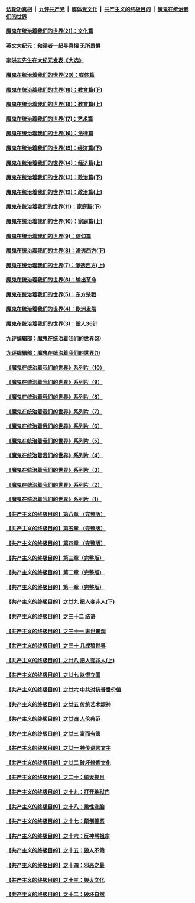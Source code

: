 

####  [法轮功真相](../../../../basic/blob/master/README.md?t=01132101) &nbsp;|&nbsp; [九评共产党](../../../../9ping.md/blob/master/README.md?t=01132101) &nbsp;|&nbsp; [解体党文化](../../../../jtdwh.md/blob/master/README.md?t=01132101)  &nbsp;|&nbsp; [共产主义的终极目的](../../../../gczydzjmd.md/blob/master/README.md?t=01132101) &nbsp;|&nbsp; [魔鬼在统治我们的世界](../../../../mgztzwmdsj.md/blob/master/README.md?t=01132101) 

#### [魔鬼在统治着我们的世界(21)：文化篇](../pages/nsc422/n10597706.md?t=01132101) 

#### [英文大纪元：和读者一起寻真相 无所畏惧](../pages/nsc422/n12542027.md?t=01132101) 

#### [李洪志先生在大纪元发表《大选》](../pages/nsc422/n12534746.md?t=01132101) 

#### [魔鬼在统治着我们的世界(20)：媒体篇](../pages/nsc422/n10586579.md?t=01132101) 

#### [魔鬼在统治着我们的世界(19)：教育篇(下)](../pages/nsc422/n10564808.md?t=01132101) 

#### [魔鬼在统治着我们的世界(18)：教育篇(上)](../pages/nsc422/n10526970.md?t=01132101) 

#### [魔鬼在统治着我们的世界(17)：艺术篇](../pages/nsc422/n10499093.md?t=01132101) 

#### [魔鬼在统治着我们的世界(16)：法律篇](../pages/nsc422/n10485969.md?t=01132101) 

#### [魔鬼在统治着我们的世界(15)：经济篇(下)](../pages/nsc422/n10469975.md?t=01132101) 

#### [魔鬼在统治着我们的世界(14)：经济篇(上)](../pages/nsc422/n10457370.md?t=01132101) 

#### [魔鬼在统治着我们的世界(13)：政治篇(下)](../pages/nsc422/n10448270.md?t=01132101) 

#### [魔鬼在统治着我们的世界(12)：政治篇(上)](../pages/nsc422/n10444576.md?t=01132101) 

#### [魔鬼在统治着我们的世界(11)：家庭篇(下)](../pages/nsc422/n10440961.md?t=01132101) 

#### [魔鬼在统治着我们的世界(10)：家庭篇(上)](../pages/nsc422/n10435448.md?t=01132101) 

#### [魔鬼在统治着我们的世界(9)：信仰篇](../pages/nsc422/n10432159.md?t=01132101) 

#### [魔鬼在统治着我们的世界(8)：渗透西方(下)](../pages/nsc422/n10429603.md?t=01132101) 

#### [魔鬼在统治着我们的世界(7)：渗透西方(上)](../pages/nsc422/n10426013.md?t=01132101) 

#### [魔鬼在统治着我们的世界(6)：输出革命](../pages/nsc422/n10421536.md?t=01132101) 

#### [魔鬼在统治着我们的世界(5)：东方杀戮](../pages/nsc422/n10417707.md?t=01132101) 

#### [魔鬼在统治着我们的世界(4)：欧洲发端](../pages/nsc422/n10414890.md?t=01132101) 

#### [魔鬼在统治着我们的世界(3)：毁人36计](../pages/nsc422/n10411583.md?t=01132101) 

#### [九评编辑部：魔鬼在统治着我们的世界(2)](../pages/nsc422/n10410036.md?t=01132101) 

#### [九评编辑部：魔鬼在统治着我们的世界(1)](../pages/nsc422/n10406825.md?t=01132101) 

#### [《魔鬼在统治着我们的世界》系列片（10）](../pages/nsc422/n12292670.md?t=01132101) 

#### [《魔鬼在统治着我们的世界》系列片（9）](../pages/nsc422/n12290859.md?t=01132101) 

#### [《魔鬼在统治着我们的世界》系列片（8）](../pages/nsc422/n12287445.md?t=01132101) 

#### [《魔鬼在统治着我们的世界》系列片（7）](../pages/nsc422/n12283425.md?t=01132101) 

#### [《魔鬼在统治着我们的世界》系列片（6）](../pages/nsc422/n12282314.md?t=01132101) 

#### [《魔鬼在统治着我们的世界》系列片（5）](../pages/nsc422/n12281419.md?t=01132101) 

#### [《魔鬼在统治着我们的世界》系列片（4）](../pages/nsc422/n12274024.md?t=01132101) 

#### [《魔鬼在统治着我们的世界》系列片（3）](../pages/nsc422/n12271322.md?t=01132101) 

#### [《魔鬼在统治着我们的世界》系列片（2）](../pages/nsc422/n12269049.md?t=01132101) 

#### [《魔鬼在统治着我们的世界》系列片（1）](../pages/nsc422/n12267575.md?t=01132101) 

#### [【共产主义的终极目的】第六章 （完整版）](../pages/nsc422/n11428913.md?t=01132101) 

#### [【共产主义的终极目的】第五章 （完整版）](../pages/nsc422/n11428912.md?t=01132101) 

#### [【共产主义的终极目的】第四章 （完整版）](../pages/nsc422/n11428907.md?t=01132101) 

#### [【共产主义的终极目的】第三章（完整版）](../pages/nsc422/n11428848.md?t=01132101) 

#### [【共产主义的终极目的】第二章（完整版）](../pages/nsc422/n11428831.md?t=01132101) 

#### [【共产主义的终极目的】第一章（完整版）](../pages/nsc422/n11417651.md?t=01132101) 

#### [【共产主义的终极目的】之廿九 把人变非人(下)](../pages/nsc422/n11344140.md?t=01132101) 

#### [【共产主义的终极目的】之三十二 结语](../pages/nsc422/n11360535.md?t=01132101) 

#### [【共产主义的终极目的】之三十一 末世景观](../pages/nsc422/n11351129.md?t=01132101) 

#### [【共产主义的终极目的】之三十 几成狼世界](../pages/nsc422/n11348280.md?t=01132101) 

#### [【共产主义的终极目的】之廿八 把人变非人(上)](../pages/nsc422/n11340492.md?t=01132101) 

#### [【共产主义的终极目的】之廿七 以恨立国](../pages/nsc422/n11336944.md?t=01132101) 

#### [【共产主义的终极目的】之廿六 中共对抗普世价值](../pages/nsc422/n11324785.md?t=01132101) 

#### [【共产主义的终极目的】之廿五 传统艺术颂神](../pages/nsc422/n11296396.md?t=01132101) 

#### [【共产主义的终极目的】之廿四 人伦典范](../pages/nsc422/n11296397.md?t=01132101) 

#### [【共产主义的终极目的】之廿三 富而有德](../pages/nsc422/n11283598.md?t=01132101) 

#### [【共产主义的终极目的】之廿一 神传语言文字](../pages/nsc422/n11263265.md?t=01132101) 

#### [【共产主义的终极目的】之廿二 破坏修炼文化](../pages/nsc422/n11245728.md?t=01132101) 

#### [【共产主义的终极目的】之二十：偷天换日](../pages/nsc422/n11238846.md?t=01132101) 

#### [【共产主义的终极目的】之十九：打开地狱门](../pages/nsc422/n11206376.md?t=01132101) 

#### [【共产主义的终极目的】之十八：柔性洗脑](../pages/nsc422/n11199994.md?t=01132101) 

#### [【共产主义的终极目的】之十七：颠倒善恶](../pages/nsc422/n11179782.md?t=01132101) 

#### [【共产主义的终极目的】之十六：反神骂祖宗](../pages/nsc422/n11166798.md?t=01132101) 

#### [【共产主义的终极目的】之十五：毁人不倦](../pages/nsc422/n11166792.md?t=01132101) 

#### [【共产主义的终极目的】之十四：邪恶之最](../pages/nsc422/n11150249.md?t=01132101) 

#### [【共产主义的终极目的】之十三：毁灭文化](../pages/nsc422/n11135227.md?t=01132101) 

#### [【共产主义的终极目的】之十二：破坏自然](../pages/nsc422/n11135214.md?t=01132101) 

